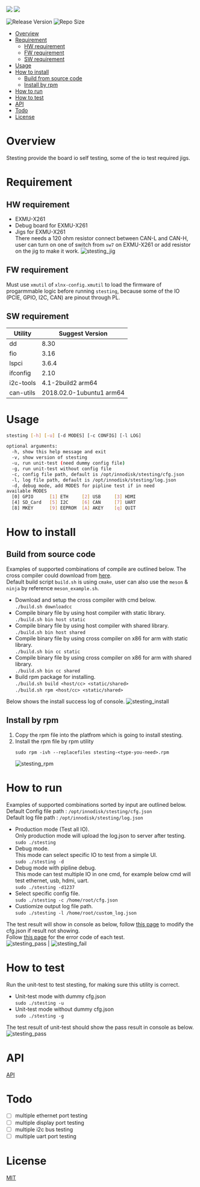 <!--
 Copyright (c) 2022 Innodisk crop.
 
 This software is released under the MIT License.
 https://opensource.org/licenses/MIT
-->
[![](https://github.com/InnoIPA/stesting-sc/actions/workflows/cmake.yml/badge.svg)](https://github.com/InnoIPA/stesting-sc/actions)
[![](https://github.com/aiotads/stesting__confidential/actions/workflows/meson.yml/badge.svg)](https://github.com/aiotads/stesting__confidential/actions)

![Release Version](https://img.shields.io/github/v/release/InnoIPA/stesting-sc)
![Repo Size](https://img.shields.io/github/repo-size/InnoIPA/stesting-sc)

- [Overview](#overview)
- [Requirement](#requirement)
  - [HW requirement](#hw-requirement)
  - [FW requirement](#fw-requirement)
  - [SW requirement](#sw-requirement)
- [Usage](#usage)
- [How to install](#how-to-install)
  - [Build from source code](#build-from-source-code)
  - [Install by rpm](#install-by-rpm)
- [How to run](#how-to-run)
- [How to test](#how-to-test)
- [API](#api)
- [Todo](#todo)
- [License](#license)

# Overview
Stesting provide the board io self testing, some of the io test required jigs.

# Requirement
## HW requirement
- EXMU-X261
- Debug board for EXMU-X261
- Jigs for EXMU-X261  
  There needs a 120 ohm resistor connect between CAN-L and CAN-H, user can turn on one of switch from `sw7` on EXMU-X261 or add resistor on the jig to make it work.
  ![stesting_jig](doc/stesting_jig.png)
## FW requirement
Must use `xmutil` of `xlnx-config.xmutil` to load the firmware of progarmmable logic before running `stesting`, because some of the IO (PCIE, GPIO, I2C, CAN) are pinout through PL. 
## SW requirement
Utility | Suggest Version
---|---
dd | 8.30
fio | 3.16
lspci | 3.6.4
ifconfig | 2.10
i2c-tools | 4.1-2build2 arm64
can-utils | 2018.02.0-1ubuntu1 arm64

# Usage
```bash
stesting [-h] [-u] [-d MODES] [-c CONFIG] [-l LOG]

optional arguments:
  -h, show this help message and exit
  -v, show version of stesting
  -u, run unit-test (need dummy config file)
  -g, run unit-test without config file
  -c, config file path, default is /opt/innodisk/stesting/cfg.json
  -l, log file path, default is /opt/innodisk/stesting/log.json
  -d, debug mode, add MODES for pipline test if in need 
available MODES
  [0] GPIO      [1] ETH     [2] USB     [3] HDMI
  [4] SD_Card   [5] I2C     [6] CAN     [7] UART
  [8] MKEY      [9] EEPROM  [A] AKEY    [q] QUIT 
```

# How to install
## Build from source code
Examples of supported combinations of compile are outlined below.
The cross compiler could download from [here](https://releases.linaro.org/components/toolchain/binaries/latest-7/aarch64-linux-gnu/gcc-linaro-7.5.0-2019.12-x86_64_aarch64-linux-gnu.tar.xz).  
Default build script `build.sh` is using `cmake`, user can also use the `meson` & `ninja` by reference `meson_example.sh`.
- Download and setup the cross compiler with cmd below.  
    `./build.sh downloadcc`
- Compile binary file by using host compiler with static library.  
    `./build.sh bin host static`
- Compile binary file by using host compiler with shared library.  
    `./build.sh bin host shared`
- Compile binary file by using cross compiler on x86 for arm with static library.  
    `./build.sh bin cc static`
- Compile binary file by using cross compiler on x86 for arm with shared library.  
    `./build.sh bin cc shared`
- Build rpm package for installing.  
    `./build.sh build <host/cc> <static/shared>`  
    `./build.sh rpm <host/cc> <static/shared>`

Below shows the install success log of console.
![stesting_install](doc/stesting_install.gif)

## Install by rpm
1. Copy the rpm file into the platfrom which is going to install stesting.
2. Install the rpm file by rpm utility
    ```
    sudo rpm -ivh --replacefiles stesting-<type-you-need>.rpm
    ```
    ![stesting_rpm](doc/stesting_rpm.gif)
# How to run
Examples of supported combinations sorted by input are outlined below.   
Default Config file path : `/opt/innodisk/stesting/cfg.json`  
Default log file path :  `/opt/innodisk/stesting/log.json`  
- Production mode (Test all IO).  
    Only production mode will upload the log.json to server after testing.  
    `sudo ./stesting`
- Debug mode.  
    This mode can select specific IO to test from a simple UI.  
    `sudo ./stesting -d`
- Debug mode with pipline debug.  
    This mode can test multiple IO in one cmd, for example below cmd will test ethernet, usb, hdmi, uart.  
    `sudo ./stesting -d1237`
- Select specific config file.  
    `sudo ./stesting -c /home/root/cfg.json`
- Custiomize output log file path.  
    `sudo ./stesting -l /home/root/custom_log.json`  

The test result will show in console as below, follow [this page](doc/CONFIG.md) to modify the cfg.json if result not showing.  
Follow [this page](doc/ERRORCODE.md) for the error code of each test.   
    ![stesting_pass](doc/stesting_pass.png) | ![stesting_fail](doc/stesting_fail.png)

# How to test
Run the unit-test to test stesting, for making sure this utility is correct.
- Unit-test mode with dummy cfg.json  
    `sudo ./stesting -u`
- Unit-test mode without dummy cfg.json  
    `sudo ./stesting -g`

The test result of unit-test should show the pass result in console as below.  
![stesting_pass](doc/stesting_ut.png)

# API
[API](doc/API.md)

# Todo
- [ ] multiple ethernet port testing
- [ ] multiple display port testing
- [ ] multiple i2c bus testing
- [ ] multiple uart port testing

# License
[MIT](LICENSE)